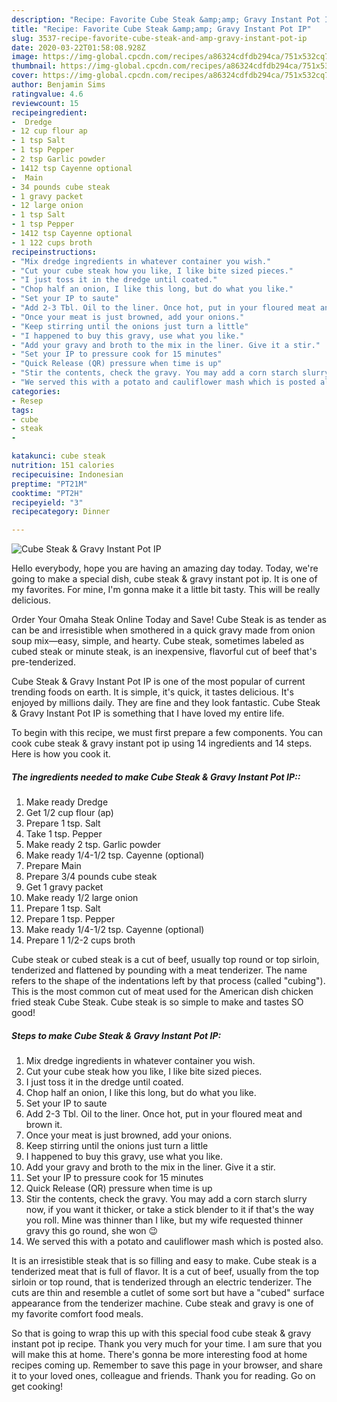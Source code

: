 ```yaml
---
description: "Recipe: Favorite Cube Steak &amp;amp; Gravy Instant Pot IP"
title: "Recipe: Favorite Cube Steak &amp;amp; Gravy Instant Pot IP"
slug: 3537-recipe-favorite-cube-steak-and-amp-gravy-instant-pot-ip
date: 2020-03-22T01:58:08.928Z
image: https://img-global.cpcdn.com/recipes/a86324cdfdb294ca/751x532cq70/cube-steak-gravy-instant-pot-ip-recipe-main-photo.jpg
thumbnail: https://img-global.cpcdn.com/recipes/a86324cdfdb294ca/751x532cq70/cube-steak-gravy-instant-pot-ip-recipe-main-photo.jpg
cover: https://img-global.cpcdn.com/recipes/a86324cdfdb294ca/751x532cq70/cube-steak-gravy-instant-pot-ip-recipe-main-photo.jpg
author: Benjamin Sims
ratingvalue: 4.6
reviewcount: 15
recipeingredient:
-  Dredge
- 12 cup flour ap
- 1 tsp Salt
- 1 tsp Pepper
- 2 tsp Garlic powder
- 1412 tsp Cayenne optional
-  Main
- 34 pounds cube steak
- 1 gravy packet
- 12 large onion
- 1 tsp Salt
- 1 tsp Pepper
- 1412 tsp Cayenne optional
- 1 122 cups broth
recipeinstructions:
- "Mix dredge ingredients in whatever container you wish."
- "Cut your cube steak how you like, I like bite sized pieces."
- "I just toss it in the dredge until coated."
- "Chop half an onion, I like this long, but do what you like."
- "Set your IP to saute"
- "Add 2-3 Tbl. Oil to the liner. Once hot, put in your floured meat and brown it."
- "Once your meat is just browned, add your onions."
- "Keep stirring until the onions just turn a little"
- "I happened to buy this gravy, use what you like."
- "Add your gravy and broth to the mix in the liner. Give it a stir."
- "Set your IP to pressure cook for 15 minutes"
- "Quick Release (QR) pressure when time is up"
- "Stir the contents, check the gravy. You may add a corn starch slurry now, if you want it thicker, or take a stick blender to it if that&#39;s the way you roll. Mine was thinner than I like, but my wife requested thinner gravy this go round, she won 😉"
- "We served this with a potato and cauliflower mash which is posted also."
categories:
- Resep
tags:
- cube
- steak
- 

katakunci: cube steak 
nutrition: 151 calories
recipecuisine: Indonesian
preptime: "PT21M"
cooktime: "PT2H"
recipeyield: "3"
recipecategory: Dinner

---
```



![Cube Steak &amp; Gravy Instant Pot IP](https://img-global.cpcdn.com/recipes/a86324cdfdb294ca/751x532cq70/cube-steak-gravy-instant-pot-ip-recipe-main-photo.jpg)

Hello everybody, hope you are having an amazing day today. Today, we're going to make a special dish, cube steak &amp; gravy instant pot ip. It is one of my favorites. For mine, I'm gonna make it a little bit tasty. This will be really delicious.

Order Your Omaha Steak Online Today and Save! Cube Steak is as tender as can be and irresistible when smothered in a quick gravy made from onion soup mix—easy, simple, and hearty. Cube steak, sometimes labeled as cubed steak or minute steak, is an inexpensive, flavorful cut of beef that&#39;s pre-tenderized.

Cube Steak &amp; Gravy Instant Pot IP is one of the most popular of current trending foods on earth. It is simple, it's quick, it tastes delicious. It's enjoyed by millions daily. They are fine and they look fantastic. Cube Steak &amp; Gravy Instant Pot IP is something that I have loved my entire life.


To begin with this recipe, we must first prepare a few components. You can cook cube steak &amp; gravy instant pot ip using 14 ingredients and 14 steps. Here is how you cook it.

##### The ingredients needed to make Cube Steak &amp; Gravy Instant Pot IP::

1. Make ready  Dredge
1. Get 1/2 cup flour (ap)
1. Prepare 1 tsp. Salt
1. Take 1 tsp. Pepper
1. Make ready 2 tsp. Garlic powder
1. Make ready 1/4-1/2 tsp. Cayenne (optional)
1. Prepare  Main
1. Prepare 3/4 pounds cube steak
1. Get 1 gravy packet
1. Make ready 1/2 large onion
1. Prepare 1 tsp. Salt
1. Prepare 1 tsp. Pepper
1. Make ready 1/4-1/2 tsp. Cayenne (optional)
1. Prepare 1 1/2-2 cups broth


Cube steak or cubed steak is a cut of beef, usually top round or top sirloin, tenderized and flattened by pounding with a meat tenderizer. The name refers to the shape of the indentations left by that process (called &#34;cubing&#34;). This is the most common cut of meat used for the American dish chicken fried steak Cube Steak. Cube steak is so simple to make and tastes SO good! 

##### Steps to make Cube Steak &amp; Gravy Instant Pot IP:

1. Mix dredge ingredients in whatever container you wish.
1. Cut your cube steak how you like, I like bite sized pieces.
1. I just toss it in the dredge until coated.
1. Chop half an onion, I like this long, but do what you like.
1. Set your IP to saute
1. Add 2-3 Tbl. Oil to the liner. Once hot, put in your floured meat and brown it.
1. Once your meat is just browned, add your onions.
1. Keep stirring until the onions just turn a little
1. I happened to buy this gravy, use what you like.
1. Add your gravy and broth to the mix in the liner. Give it a stir.
1. Set your IP to pressure cook for 15 minutes
1. Quick Release (QR) pressure when time is up
1. Stir the contents, check the gravy. You may add a corn starch slurry now, if you want it thicker, or take a stick blender to it if that&#39;s the way you roll. Mine was thinner than I like, but my wife requested thinner gravy this go round, she won 😉
1. We served this with a potato and cauliflower mash which is posted also.


It is an irresistible steak that is so filling and easy to make. Cube steak is a tenderized meat that is full of flavor. It is a cut of beef, usually from the top sirloin or top round, that is tenderized through an electric tenderizer. The cuts are thin and resemble a cutlet of some sort but have a &#34;cubed&#34; surface appearance from the tenderizer machine. Cube steak and gravy is one of my favorite comfort food meals. 

So that is going to wrap this up with this special food cube steak &amp; gravy instant pot ip recipe. Thank you very much for your time. I am sure that you will make this at home. There's gonna be more interesting food at home recipes coming up. Remember to save this page in your browser, and share it to your loved ones, colleague and friends. Thank you for reading. Go on get cooking!
